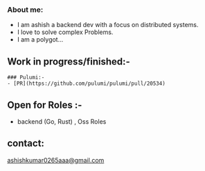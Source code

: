 
### About me:
- I am ashish a backend  dev with a focus on distributed systems.
- I love to solve complex Problems. 
- I am  a polygot... 

## Work in progress/finished:-
    ### Pulumi:-
    - [PR](https://github.com/pulumi/pulumi/pull/20534)

## Open for Roles :-
- backend (Go, Rust) , Oss Roles
 
## contact:
ashishkumar0265aaa@gmail.com



